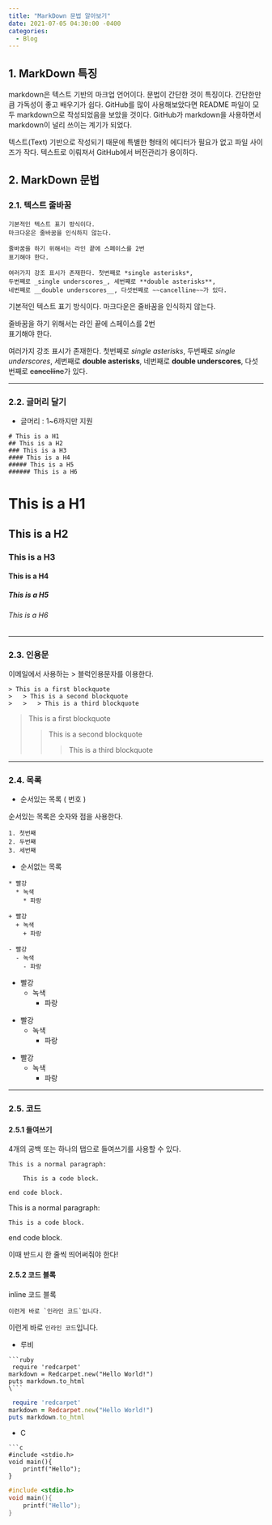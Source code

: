 ```yaml
---
title: "MarkDown 문법 알아보기"
date: 2021-07-05 04:30:00 -0400
categories: 
  - Blog
---
```


## 1. MarkDown 특징
markdown은 텍스트 기반의 마크업 언어이다. 문법이 간단한 것이 특징이다. 간단한만큼 가독성이 좋고 배우기가 쉽다. GitHub를 많이 사용해보았다면 README 파일이 모두 markdown으로 작성되었음을 보았을 것이다. GitHub가 markdown을 사용하면서 markdown이 널리 쓰이는 계기가 되었다.

텍스트(Text) 기반으로 작성되기 때문에 특별한 형태의 에디터가 필요가 없고 파일 사이즈가 작다. 텍스트로 이뤄져서 GitHub에서 버전관리가 용이하다.

## 2. MarkDown 문법
### 2.1. 텍스트 줄바꿈

```
기본적인 텍스트 표기 방식이다.
마크다운은 줄바꿈을 인식하지 않는다.

줄바꿈을 하기 위해서는 라인 끝에 스페이스를 2번  
표기해야 한다.

여러가지 강조 표시가 존재한다. 첫번째로 *single asterisks*,
두번째로 _single underscores_, 세번째로 **double asterisks**,
네번째로 __double underscores__, 다섯번째로 ~~cancelline~~가 있다.
```

기본적인 텍스트 표기 방식이다.
마크다운은 줄바꿈을 인식하지 않는다.

줄바꿈을 하기 위해서는 라인 끝에 스페이스를 2번  
표기해야 한다.

여러가지 강조 표시가 존재한다. 첫번째로 *single asterisks*,
두번째로 _single underscores_, 세번째로 **double asterisks**,
네번째로 __double underscores__, 다섯번째로 ~~cancelline~~가 있다.
***
### 2.2. 글머리 달기

* 글머리 : 1~6까지만 지원

```
# This is a H1
## This is a H2
### This is a H3
#### This is a H4
##### This is a H5
###### This is a H6
```
# This is a H1
## This is a H2
### This is a H3
#### This is a H4
##### This is a H5
###### This is a H6
***
### 2.3. 인용문
이메일에서 사용하는 > 블럭인용문자를 이용한다.
```
> This is a first blockquote
>   > This is a second blockquote
>   >   > This is a third blockquote
```
> This is a first blockquote
>   > This is a second blockquote
>   >   > This is a third blockquote

***

### 2.4. 목록
* 순서있는 목록 ( 번호 )

순서있는 목록은 숫자와 점을 사용한다.

```
1. 첫번째
2. 두번째
3. 세번째
```

* 순서없는 목록

```
* 빨강
  * 녹색
    * 파랑

+ 빨강
  + 녹색
    + 파랑

- 빨강
  - 녹색
    - 파랑
```

* 빨강
  * 녹색
    * 파랑

+ 빨강
  + 녹색
    + 파랑

- 빨강
  - 녹색
    - 파랑

***

### 2.5. 코드
#### 2.5.1 들여쓰기
4개의 공백 또는 하나의 탭으로 들여쓰기를 사용할 수 있다.
```
This is a normal paragraph:

    This is a code block.
    
end code block.
```
This is a normal paragraph:

    This is a code block.
    
end code block.

이때 반드시 한 줄씩 띄어써줘야 한다!

#### 2.5.2 코드 블록

inline 코드 블록

```
이런게 바로 `인라인 코드`입니다.
```

이런게 바로 `인라인 코드`입니다.

* 루비

```
```ruby
 require 'redcarpet'
markdown = Redcarpet.new("Hello World!")
puts markdown.to_html
\```
```


```ruby
 require 'redcarpet'
markdown = Redcarpet.new("Hello World!")
puts markdown.to_html
```

* C

```
```c
#include <stdio.h>
void main(){
    printf("Hello");
}
```


```c
#include <stdio.h>
void main(){
    printf("Hello");
}
```

